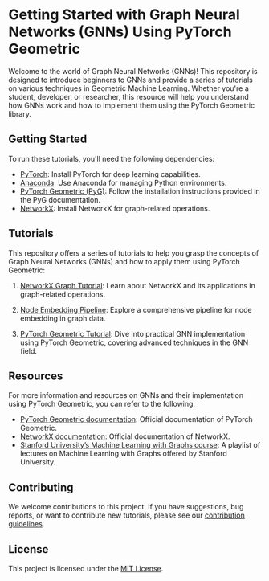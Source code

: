 # Getting Started with Graph Neural Networks (GNNs) Using PyTorch Geometric

Welcome to the world of Graph Neural Networks (GNNs)! This repository is designed to introduce beginners to GNNs and provide a series of tutorials on various techniques in Geometric Machine Learning. Whether you're a student, developer, or researcher, this resource will help you understand how GNNs work and how to implement them using the PyTorch Geometric library.

## Getting Started

To run these tutorials, you'll need the following dependencies:

- [PyTorch](https://pytorch.org/): Install PyTorch for deep learning capabilities.
- [Anaconda](https://www.anaconda.com/): Use Anaconda for managing Python environments.
- [PyTorch Geometric (PyG)](https://pytorch-geometric.readthedocs.io/): Follow the installation instructions provided in the PyG documentation.
- [NetworkX](https://networkx.github.io/): Install NetworkX for graph-related operations.

## Tutorials

This repository offers a series of tutorials to help you grasp the concepts of Graph Neural Networks (GNNs) and how to apply them using PyTorch Geometric:

1. [NetworkX Graph Tutorial](NetworkX_Graph_Tutorial.ipynb): Learn about NetworkX and its applications in graph-related operations.

2. [Node Embedding Pipeline](Node_Embedding_Pipeline.ipynb): Explore a comprehensive pipeline for node embedding in graph data.

3. [PyTorch Geometric Tutorial](PyTorch_Geometric_Tutorial.ipynb): Dive into practical GNN implementation using PyTorch Geometric, covering advanced techniques in the GNN field.

## Resources

For more information and resources on GNNs and their implementation using PyTorch Geometric, you can refer to the following:

- [PyTorch Geometric documentation](https://pytorch-geometric.readthedocs.io/): Official documentation of PyTorch Geometric.
- [NetworkX documentation](https://networkx.github.io/documentation/stable/): Official documentation of NetworkX.
- [Stanford University’s Machine Learning with Graphs course](https://www.stanford.edu/): A playlist of lectures on Machine Learning with Graphs offered by Stanford University.

## Contributing

We welcome contributions to this project. If you have suggestions, bug reports, or want to contribute new tutorials, please see our [contribution guidelines](CONTRIBUTING.md).

## License

This project is licensed under the [MIT License](LICENSE).
